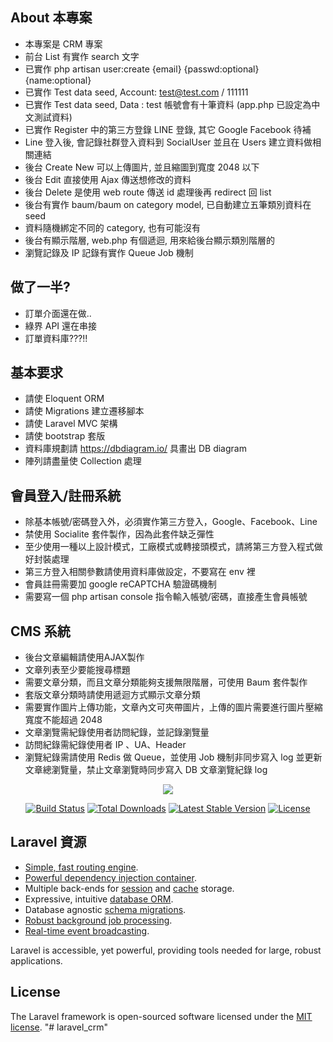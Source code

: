 ## About 本專案

- 本專案是 CRM 專案
- 前台 List 有實作 search 文字
- 已實作 php artisan user:create {email} {passwd:optional} {name:optional}
- 已實作 Test data seed, Account: test@test.com / 111111
- 已實作 Test data seed, Data : test 帳號會有十筆資料 (app.php 已設定為中文測試資料)
- 已實作 Register 中的第三方登錄 LINE 登錄, 其它 Google Facebook 待補
- Line 登入後, 會記錄社群登入資料到 SocialUser 並且在 Users 建立資料做相關連結
- 後台 Create New 可以上傳圖片, 並且縮圖到寬度 2048 以下
- 後台 Edit 直接使用 Ajax 傳送想修改的資料
- 後台 Delete 是使用 web route 傳送 id 處理後再 redirect 回 list
- 後台有實作 baum/baum on category model, 已自動建立五筆類別資料在 seed
- 資料隨機綁定不同的 category, 也有可能沒有
- 後台有顯示階層, web.php 有個遞迴, 用來給後台顯示類別階層的
- 瀏覽記錄及 IP 記錄有實作 Queue Job 機制
 
## 做了一半?

- 訂單介面還在做..
- 綠界 API 還在串接
- 訂單資料庫???!!

## 基本要求

- 請使 Eloquent ORM
- 請使 Migrations 建⽴遷移腳本
- 請使 Laravel MVC 架構
- 請使 bootstrap 套版
- 資料庫規劃請 https://dbdiagram.io/ 具畫出 DB diagram
- 陣列請盡量使 Collection 處理

## 會員登入/註冊系統
- 除基本帳號/密碼登⼊外，必須實作第三方登入，Google、Facebook、Line
- 禁使用 Socialite 套件製作，因為此套件缺乏彈性
- 至少使用一種以上設計模式，⼯廠模式或轉接頭模式，請將第三⽅登⼊程式做好封裝處理
- 第三方登入相關參數請使⽤資料庫做設定，不要寫在 env 裡
- 會員註冊需要加 google reCAPTCHA 驗證碼機制
- 需要寫一個 php artisan console 指令輸⼊帳號/密碼，直接產生會員帳號
  
  
## CMS 系統
- 後台⽂章編輯請使⽤AJAX製作
- ⽂章列表⾄少要能搜尋標題
- 需要⽂章分類，⽽且⽂章分類能夠⽀援無限階層，可使⽤ Baum 套件製作
- 套版⽂章分類時請使⽤遞迴⽅式顯⽰⽂章分類
- 需要實作圖⽚上傳功能，⽂章內⽂可夾帶圖⽚，上傳的圖⽚需要進⾏圖⽚壓縮寬度不能超過 2048
- ⽂章瀏覽需紀錄使⽤者訪問紀錄，並記錄瀏覽量
- 訪問紀錄需紀錄使⽤者 IP 、UA、Header
- 瀏覽紀錄需請使⽤ Redis 做 Queue，並使⽤ Job 機制⾮同步寫⼊ log 並更新⽂章總瀏覽量，禁⽌⽂章瀏覽時同步寫⼊ DB ⽂章瀏覽紀錄 log  
  
<p align="center"><img src="https://laravel.com/assets/img/components/logo-laravel.svg"></p>

<p align="center">
<a href="https://travis-ci.org/laravel/framework"><img src="https://travis-ci.org/laravel/framework.svg" alt="Build Status"></a>
<a href="https://packagist.org/packages/laravel/framework"><img src="https://poser.pugx.org/laravel/framework/d/total.svg" alt="Total Downloads"></a>
<a href="https://packagist.org/packages/laravel/framework"><img src="https://poser.pugx.org/laravel/framework/v/stable.svg" alt="Latest Stable Version"></a>
<a href="https://packagist.org/packages/laravel/framework"><img src="https://poser.pugx.org/laravel/framework/license.svg" alt="License"></a>
</p>

## Laravel 資源

- [Simple, fast routing engine](https://laravel.com/docs/routing).
- [Powerful dependency injection container](https://laravel.com/docs/container).
- Multiple back-ends for [session](https://laravel.com/docs/session) and [cache](https://laravel.com/docs/cache) storage.
- Expressive, intuitive [database ORM](https://laravel.com/docs/eloquent).
- Database agnostic [schema migrations](https://laravel.com/docs/migrations).
- [Robust background job processing](https://laravel.com/docs/queues).
- [Real-time event broadcasting](https://laravel.com/docs/broadcasting).

Laravel is accessible, yet powerful, providing tools needed for large, robust applications.

## License

The Laravel framework is open-sourced software licensed under the [MIT license](https://opensource.org/licenses/MIT).
"# laravel_crm" 
